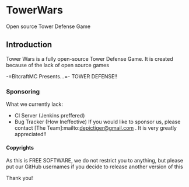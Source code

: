 # TowerWars
Open source Tower Defense Game
## Introduction
Tower Wars is a fully open-source Tower Defense Game. It is created because of the lack of open source games

-=BitcraftMC Presents...=-
TOWER DEFENSE!!

### Sponsoring
What we currently lack: 
- CI Server (Jenkins preffered)
- Bug Tracker (How Ineffective)
If you would like to sponsor us, please contact [The Team]:mailto:depictiger@gmail.com . It is very greatly appreciated!!

#### Copyrights
As this is FREE SOFTWARE, we do not restrict you to anything, but please put our GitHub usernames if you decide to release
another version of this

Thank you!
